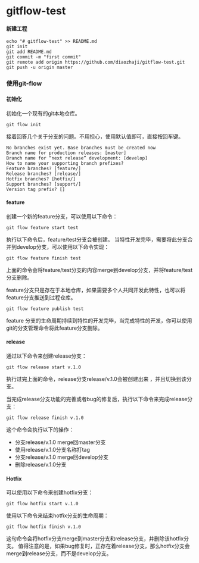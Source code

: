 # gitflow-test

#### 新建工程
```
echo "# gitflow-test" >> README.md
git init
git add README.md
git commit -m "first commit"
git remote add origin https://github.com/diaozhaji/gitflow-test.git
git push -u origin master
```

### 使用git-flow
#### 初始化
初始化一个现有的git本地仓库。
```
git flow init
```
接着回答几个关于分支的问题。不用担心，使用默认值即可，直接按回车键。
```
No branches exist yet. Base branches must be created now
Branch name for production releases: [master]
Branch name for “next release” development: [develop]
How to name your supporting branch prefixes?
Feature branches? [feature/]
Release branches? [release/]
Hotfix branches? [hotfix/]
Support branches? [support/]
Version tag prefix? []
```
#### feature

创建一个新的feature分支，可以使用以下命令：
```
git flow feature start test
```
执行以下命令后，feature/test分支会被创建。
当特性开发完毕，需要将此分支合并到develop分支，可以使用以下命令实现：
```
git flow feature finish test
```
上面的命令会将feature/test分支的内容merge到develop分支，并将feature/test分支删除。

feature分支只是存在于本地仓库，如果需要多个人共同开发此特性，也可以将feature分支推送到过程仓库。
```
git flow feature publish test
```
feature 分支的生命周期持续到特性的开发完毕，当完成特性的开发，你可以使用git的分支管理命令将此feature分支删除。


#### release

通过以下命令来创建release分支：
```
git flow release start v.1.0
```
执行过完上面的命令，release分支release/v.1.0会被创建出来 ，并且切换到该分支。

当完成release分支功能的完善或者bug的修复后，执行以下命令来完成release分支：
```
git flow release finish v.1.0
```
这个命令会执行以下的操作：

- 分支release/v.1.0 merge回master分支
- 使用release/v.1.0分支名称打tag
- 分支release/v.1.0 merge回develop分支
- 删除release/v.1.0分支

#### Hotfix
可以使用以下命令来创建hotfix分支：
```
git flow hotfix start v.1.0
```
使用以下命令来结束hotfix分支的生命周期：
```
git flow hotfix finish v.1.0
```
这句命令会将hotfix分支merge到master分支和release分支，并删除该hotfix分支。
值得注意的是，如果bug修复时，正存在着release分支，那么hotfix分支会merge到release分支，而不是develop分支。




